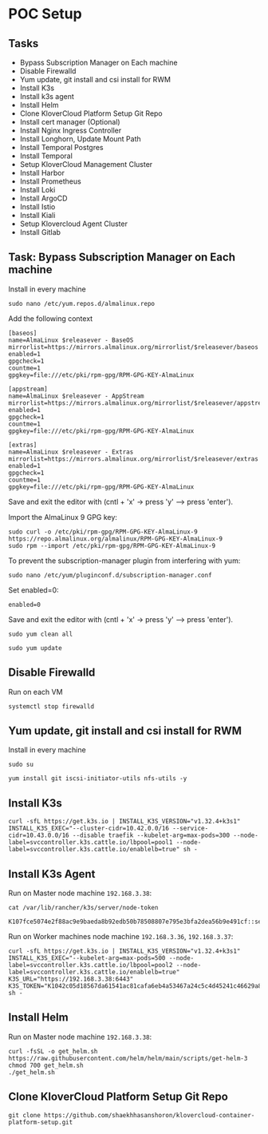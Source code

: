 # POC Setup

## Tasks
* Bypass Subscription Manager on Each machine
* Disable Firewalld
* Yum update, git install and csi install for RWM
* Install K3s
* Install k3s agent
* Install Helm
* Clone KloverCloud Platform Setup Git Repo
* Install cert manager (Optional)
* Install Nginx Ingress Controller
* Install Longhorn, Update Mount Path
* Install Temporal Postgres
* Install Temporal
* Setup KloverCloud Management Cluster
* Install Harbor
* Install Prometheus
* Install Loki
* Install ArgoCD
* Install Istio
* Install Kiali
* Setup Klovercloud Agent Cluster
* Install Gitlab

## Task: Bypass Subscription Manager on Each machine
Install in every machine
```
sudo nano /etc/yum.repos.d/almalinux.repo
```

Add the following context
```
[baseos]
name=AlmaLinux $releasever - BaseOS
mirrorlist=https://mirrors.almalinux.org/mirrorlist/$releasever/baseos
enabled=1
gpgcheck=1
countme=1
gpgkey=file:///etc/pki/rpm-gpg/RPM-GPG-KEY-AlmaLinux

[appstream]
name=AlmaLinux $releasever - AppStream
mirrorlist=https://mirrors.almalinux.org/mirrorlist/$releasever/appstream
enabled=1
gpgcheck=1
countme=1
gpgkey=file:///etc/pki/rpm-gpg/RPM-GPG-KEY-AlmaLinux

[extras]
name=AlmaLinux $releasever - Extras
mirrorlist=https://mirrors.almalinux.org/mirrorlist/$releasever/extras
enabled=1
gpgcheck=1
countme=1
gpgkey=file:///etc/pki/rpm-gpg/RPM-GPG-KEY-AlmaLinux
```

Save and exit the editor with (cntl + 'x' -> press 'y' --> press 'enter').

Import the AlmaLinux 9 GPG key:
````
sudo curl -o /etc/pki/rpm-gpg/RPM-GPG-KEY-AlmaLinux-9 https://repo.almalinux.org/almalinux/RPM-GPG-KEY-AlmaLinux-9
sudo rpm --import /etc/pki/rpm-gpg/RPM-GPG-KEY-AlmaLinux-9
````

To prevent the subscription-manager plugin from interfering with yum:
```
sudo nano /etc/yum/pluginconf.d/subscription-manager.conf
```

Set enabled=0:

```
enabled=0
```

Save and exit the editor with (cntl + 'x' -> press 'y' --> press 'enter').

```
sudo yum clean all

sudo yum update
```

## Disable Firewalld
Run on each VM
```
systemctl stop firewalld
```

## Yum update, git install and csi install for RWM
Install in every machine
```
sudo su
```

```
yum install git iscsi-initiator-utils nfs-utils -y 
```

## Install K3s

```
curl -sfL https://get.k3s.io | INSTALL_K3S_VERSION="v1.32.4+k3s1" INSTALL_K3S_EXEC="--cluster-cidr=10.42.0.0/16 --service-cidr=10.43.0.0/16 --disable traefik --kubelet-arg=max-pods=300 --node-label=svccontroller.k3s.cattle.io/lbpool=pool1 --node-label=svccontroller.k3s.cattle.io/enablelb=true" sh -
```

## Install K3s Agent

Run on Master node machine `192.168.3.38`:
```
cat /var/lib/rancher/k3s/server/node-token

K107fce5074e2f88ac9e9baeda8b92edb50b78508807e795e3bfa2dea56b9e491cf::server:2971c5dc07137861a06e94711b5e40be
```

Run on Worker machines node machine `192.168.3.36`, `192.168.3.37`:
```
curl -sfL https://get.k3s.io | INSTALL_K3S_VERSION="v1.32.4+k3s1" INSTALL_K3S_EXEC="--kubelet-arg=max-pods=500 --node-label=svccontroller.k3s.cattle.io/lbpool=pool2 --node-label=svccontroller.k3s.cattle.io/enablelb=true" K3S_URL="https://192.168.3.38:6443" K3S_TOKEN="K1042c05d18567da61541ac81cafa6eb4a53467a24c5c4d45241c46629a80de86ff::server:d8af15b9d82c243eac72f2c93545a862" sh -
```

## Install Helm
Run on Master node machine `192.168.3.38`:
```
curl -fsSL -o get_helm.sh https://raw.githubusercontent.com/helm/helm/main/scripts/get-helm-3
chmod 700 get_helm.sh
./get_helm.sh
```

## Clone KloverCloud Platform Setup Git Repo

```
git clone https://github.com/shaekhhasanshoron/klovercloud-container-platform-setup.git
```



